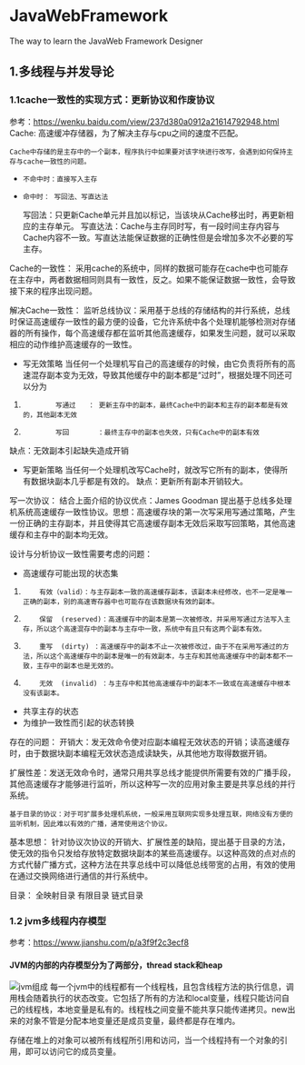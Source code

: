 # JavaWebFramework
The way to learn the JavaWeb Framework Designer
## 1.多线程与并发导论
### 1.1cache一致性的实现方式：更新协议和作废协议
参考：https://wenku.baidu.com/view/237d380a0912a21614792948.html
Cache: 高速缓冲存储器，为了解决主存与cpu之间的速度不匹配。


    Cache中存储的是主存中的一个副本，程序执行中如果要对该字块进行改写，会遇到如何保持主存与cache一致性的问题。
*     不命中时：直接写入主存
*     命中时： 写回法、写直达法
    写回法：只更新Cache单元并且加以标记，当该块从Cache移出时，再更新相应的主存单元。
    写直达法：Cache与主存同时写，有一段时间主存内容与Cache内容不一致。写直达法能保证数据的正确性但是会增加多次不必要的写主存。



Cache的一致性：
    采用cache的系统中，同样的数据可能存在cache中也可能存在主存中，两者数据相同则具有一致性，反之。如果不能保证数据一致性，会导致接下来的程序出现问题。



解决Cache一致性：
    监听总线协议：采用基于总线的存储结构的并行系统，总线时保证高速缓存一致性的最方便的设备，它允许系统中各个处理机能够检测对存储器的所有操作，每个高速缓存都在监听其他高速缓存，如果发生问题，就可以采取相应的动作维护高速缓存的一致性。
* 写无效策略 
        当任何一个处理机写自己的高速缓存的时候，由它负责将所有的高速混存副本变为无效，导致其他缓存中的副本都是“过时”，根据处理不同还可以分为

1.             写通过   ： 更新主存中的副本，最终Cache中的副本和主存的副本都是有效的，其他副本无效
2.             写回       ：最终主存中的副本也失效，只有Cache中的副本有效 

缺点：无效副本引起缺失造成开销
* 写更新策略
         当任何一个处理机改写Cache时，就改写它所有的副本，使得所有数据块副本几乎都是有效的。
缺点：更新所有副本开销较大。

写一次协议：
结合上面介绍的协议优点：James Goodman 提出基于总线多处理机系统高速缓存一致性协议。思想：高速缓存块的第一次写采用写通过策略，产生一份正确的主存副本，并且使得其它高速缓存副本无效后采取写回策略，其他高速缓存和主存中的副本均无效。

设计与分析协议一致性需要考虑的问题：
* 高速缓存可能出现的状态集
1.         有效（valid）：与主存副本一致的高速缓存副本，该副本未经修改，也不一定是唯一正确的副本，别的高速寄存器中也可能存在该数据块有效的副本。
2.         保留  (reserved)：高速缓存中的副本是第一次被修改，并采用写通过方法写入主存，所以这个高速混存中的副本与主存中一致，系统中有且只有这两个副本有效。
3.         重写  (dirty) ：高速缓存中的副本不止一次被修改过，由于不在采用写通过的方法，所以这个高速缓存中的副本是唯一的有效副本，与主存和其他高速缓存中的副本都不一致，主存中的副本也是无效的。
4.         无效  (invalid) ：与主存中和其他高速缓存中的副本不一致或在高速缓存中根本没有该副本。
* 共享主存的状态
* 为维护一致性而引起的状态转换

存在的问题：
开销大：发无效命令使对应副本编程无效状态的开销；读高速缓存时，由于数据块副本编程无效状态造成读缺失，从其他地方取得数据开销。

扩展性差：发送无效命令时，通常只用共享总线才能提供所需要有效的广播手段，其他高速缓存才能够进行监听，所以这种写一次的应用对象主要是共享总线的并行系统。


    基于目录的协议：对于可扩展多处理机系统，一般采用互联网实现多处理互联，网络没有方便的监听机制，因此难以有效的广播，通常使用这个协议。

基本思想：
    针对协议次协议的开销大、扩展性差的缺陷，提出基于目录的方法，使无效的指令只发给存放特定数据块副本的某些高速缓存。以这种高效的点对点的方式代替广播方式，这种方法在共享总线中可以降低总线带宽的占用，有效的使用在通过交换网络进行通信的并行系统中。

目录：
全映射目录
有限目录
链式目录
### 1.2 jvm多线程内存模型
参考：https://www.jianshu.com/p/a3f9f2c3ecf8
#### JVM的内部的内存模型分为了两部分，thread stack和heap
![jvm组成](https://upload-images.jianshu.io/upload_images/1234352-0a8474641ef704d5.png?imageMogr2/auto-orient/strip%7CimageView2/2/w/358)
每一个jvm中的线程都有一个线程栈，且包含线程方法的执行信息，调用栈会随着执行的状态改变。它包括了所有的方法和local变量，线程只能访问自己的线程栈，本地变量是私有的。线程栈之间变量不能共享只能传递拷贝。new出来的对象不管是分配本地变量还是成员变量，最终都是存在堆内。

存储在堆上的对象可以被所有线程所引用和访问，当一个线程持有一个对象的引用，即可以访问它的成员变量。

